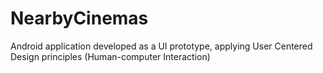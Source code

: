 # NearbyCinemas
Android application developed as a UI prototype, applying User Centered Design principles (Human-computer Interaction)
